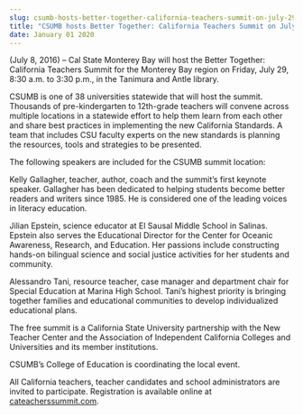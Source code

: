 ```yaml
---
slug: csumb-hosts-better-together-california-teachers-summit-on-july-29
title: "CSUMB hosts Better Together: California Teachers Summit on July 29"
date: January 01 2020
---
```


 
<p>
  &#40;July 8, 2016&#41; – Cal State Monterey Bay will host the Better Together:
  California Teachers Summit for the Monterey Bay region on Friday, July 29,
  8:30 a.m. to 3:30 p.m., in the Tanimura and Antle library.
</p>
<p>
  CSUMB is one of 38 universities statewide that will host the summit. Thousands
  of pre&#45;kindergarten to 12th&#45;grade teachers will convene across
  multiple locations in a statewide effort to help them learn from each other
  and share best practices in implementing the new California Standards. A team
  that includes CSU faculty experts on the new standards is planning the
  resources, tools and strategies to be presented.
</p>
<p>The following speakers are included for the CSUMB summit location:</p>
<p>
  Kelly Gallagher, teacher, author, coach and the summit’s first keynote
  speaker. Gallagher has been dedicated to helping students become better
  readers and writers since 1985. He is considered one of the leading voices in
  literacy education.
</p>
<p>
  Jilian Epstein, science educator at El Sausal Middle School in Salinas.
  Epstein also serves the Educational Director for the Center for Oceanic
  Awareness, Research, and Education. Her passions include constructing
  hands&#45;on bilingual science and social justice activities for her students
  and community.
</p>
<p>
  Alessandro Tani, resource teacher, case manager and department chair for
  Special Education at Marina High School. Tani’s highest priority is bringing
  together families and educational communities to develop individualized
  educational plans.
</p>
<p>
  The free summit is a California State University partnership with the New
  Teacher Center and the Association of Independent California Colleges and
  Universities and its member institutions.
</p>
<p>CSUMB’s College of Education is coordinating the local event.</p>
<p>
  All California teachers, teacher candidates and school administrators are
  invited to participate. Registration is available online at
  <a href="https://cateacherssummit.com">cateacherssummit.com</a>.
</p>
 
